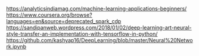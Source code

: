 https://analyticsindiamag.com/machine-learning-applications-beginners/
https://www.coursera.org/browse?languages=en&source=deprecated_spark_cdp
https://sandipanweb.wordpress.com/2018/01/02/deep-learning-art-neural-style-transfer-an-implementation-with-tensorflow-in-python/
https://github.com/kashyap16/DeepLearning/blob/master/Neural%20Network.ipynb

